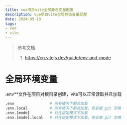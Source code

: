 ```yaml
---
title: vue项目vite全局静态变量配置
description: vue项目vite全局静态变量配置
date: 2024-05-10
tags:
- vue
- vite
---
```


> 参考文档
> 1. https://cn.vitejs.dev/guide/env-and-mode

# 全局环境变量

.env**文件在项目对根目录创建，vite可以正常读取并且加载

```Bash
.env                # 所有情况下都会加载
.env.local          # 所有情况下都会加载，但会被 git 忽略
.env.[mode]         # 只在指定模式下加载
.env.[mode].local   # 只在指定模式下加载，但会被 git 忽略
```